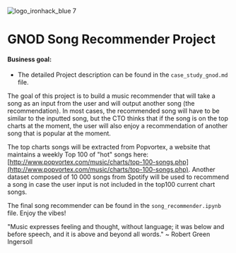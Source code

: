 ![logo_ironhack_blue 7](https://user-images.githubusercontent.com/23629340/40541063-a07a0a8a-601a-11e8-91b5-2f13e4e6b441.png)

# GNOD Song Recommender Project

#### Business goal:

- The detailed Project description can be found in the `case_study_gnod.md` file.

The goal of this project is to build a music recommender that will take a song as an input from the user and will output another song (the recommendation). In most cases, the recommended song will have to be similar to the inputted song, but the CTO thinks that if the song is on the top charts at the moment, the user will also enjoy a recommendation of another song that is popular at the moment.

The top charts songs will be extracted from Popvortex, a website that maintains a weekly Top 100 of "hot" songs here: [http://www.popvortex.com/music/charts/top-100-songs.php](http://www.popvortex.com/music/charts/top-100-songs.php). Another dataset composed of 10 000 songs from Spotify will be used to recommend a song in case the user input is not included in the top100 current chart songs.

The final song recommender can be found in the `song_recommender.ipynb` file. Enjoy the vibes!

"Music expresses feeling and thought, without language; it was below and before speech, and it is above and beyond all words."
~ Robert Green Ingersoll
